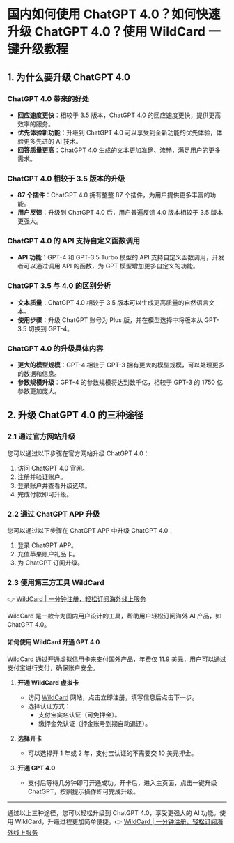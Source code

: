 # 国内如何使用 ChatGPT 4.0？如何快速升级 ChatGPT 4.0？使用 WildCard 一键升级教程

## 1. 为什么要升级 ChatGPT 4.0

### ChatGPT 4.0 带来的好处

- **回应速度更快**：相较于 3.5 版本，ChatGPT 4.0 的回应速度更快，提供更高效率的服务。
- **优先体验新功能**：升级到 ChatGPT 4.0 可以享受到全新功能的优先体验，体验更多先进的 AI 技术。
- **回答质量更高**：ChatGPT 4.0 生成的文本更加准确、流畅，满足用户的更多需求。

### ChatGPT 4.0 相较于 3.5 版本的升级

- **87 个插件**：ChatGPT 4.0 拥有整整 87 个插件，为用户提供更多丰富的功能。
- **用户反馈**：升级到 ChatGPT 4.0 后，用户普遍反馈 4.0 版本相较于 3.5 版本更强大。

### ChatGPT 4.0 的 API 支持自定义函数调用

- **API 功能**：GPT-4 和 GPT-3.5 Turbo 模型的 API 支持自定义函数调用，开发者可以通过调用 API 的函数，为 GPT 模型增加更多自定义的功能。

### ChatGPT 3.5 与 4.0 的区别分析

- **文本质量**：ChatGPT 4.0 相较于 3.5 版本可以生成更高质量的自然语言文本。
- **使用步骤**：升级 ChatGPT 账号为 Plus 版，并在模型选择中将版本从 GPT-3.5 切换到 GPT-4。

### ChatGPT 4.0 的升级具体内容

- **更大的模型规模**：GPT-4 相较于 GPT-3 拥有更大的模型规模，可以处理更多的数据和信息。
- **参数规模升级**：GPT-4 的参数规模将达到数千亿，相较于 GPT-3 的 1750 亿参数更加庞大。

## 2. 升级 ChatGPT 4.0 的三种途径

### 2.1 通过官方网站升级

您可以通过以下步骤在官方网站升级 ChatGPT 4.0：

1. 访问 ChatGPT 4.0 官网。
2. 注册并验证账户。
3. 登录账户并查看升级选项。
4. 完成付款即可升级。

### 2.2 通过 ChatGPT APP 升级

您可以通过以下步骤在 ChatGPT APP 中升级 ChatGPT 4.0：

1. 登录 ChatGPT APP。
2. 充值苹果账户礼品卡。
3. 为 ChatGPT 订阅升级。

### 2.3 使用第三方工具 WildCard

👉 [WildCard | 一分钟注册，轻松订阅海外线上服务](https://bbtdd.com/WildCard)

WildCard 是一款专为国内用户设计的工具，帮助用户轻松订阅海外 AI 产品，如 ChatGPT 4.0。

#### 如何使用 WildCard 开通 GPT 4.0

WildCard 通过开通虚拟信用卡来支付国外产品，年费仅 11.9 美元，用户可以通过支付宝进行支付，确保账户安全。

1. **开通 WildCard 虚拟卡**

   - 访问 [WildCard](https://bbtdd.com/WildCard) 网站，点击立即注册，填写信息后点击下一步。
   - 选择认证方式：
     - 支付宝实名认证（可免押金）。
     - 缴押金免认证（押金账号到期自动退还）。

2. **选择开卡**

   - 可以选择开 1 年或 2 年，支付宝认证的不需要交 10 美元押金。

3. **开通 GPT 4.0**

   - 支付后等待几分钟即可开通成功。开卡后，进入主页面，点击一键升级 ChatGPT，按照提示操作即可完成升级。

---

通过以上三种途径，您可以轻松升级到 ChatGPT 4.0，享受更强大的 AI 功能。使用 WildCard，升级过程更加简单便捷。👉 [WildCard | 一分钟注册，轻松订阅海外线上服务](https://bbtdd.com/WildCard)